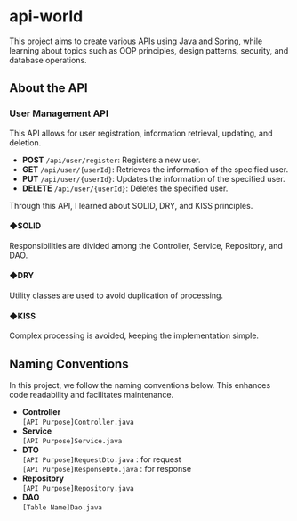 # api-world
This project aims to create various APIs using Java and Spring, while learning about topics such as OOP principles, design patterns, security, and database operations.

## About the API
### User Management API
This API allows for user registration, information retrieval, updating, and deletion.


- **POST** `/api/user/register`: Registers a new user.
- **GET** `/api/user/{userId}`: Retrieves the information of the specified user.
- **PUT** `/api/user/{userId}`: Updates the information of the specified user.
- **DELETE** `/api/user/{userId}`: Deletes the specified user.

Through this API, I learned about SOLID, DRY, and KISS principles.

#### ◆SOLID
Responsibilities are divided among the Controller, Service, Repository, and DAO.

#### ◆DRY
Utility classes are used to avoid duplication of processing.

#### ◆KISS
Complex processing is avoided, keeping the implementation simple.

## Naming Conventions
In this project, we follow the naming conventions below. This enhances code readability and facilitates maintenance.

- **Controller**  
  `[API Purpose]Controller.java`
- **Service**  
  `[API Purpose]Service.java`
- **DTO**  
  `[API Purpose]RequestDto.java` : for request  
  `[API Purpose]ResponseDto.java` : for response
- **Repository**  
  `[API Purpose]Repository.java`
- **DAO**  
  `[Table Name]Dao.java`